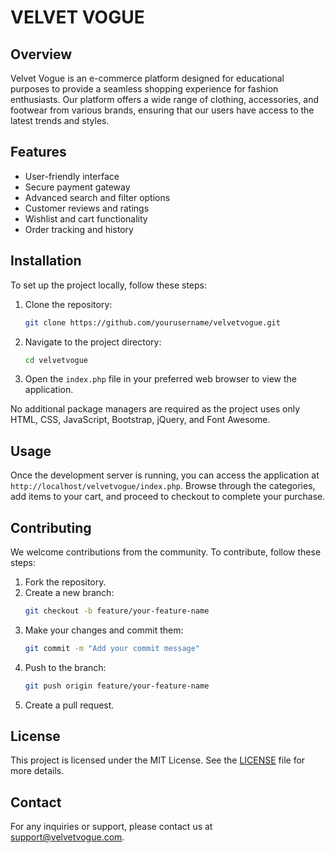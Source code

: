 # VELVET VOGUE 


## Overview

Velvet Vogue is an e-commerce platform designed for educational purposes to provide a seamless shopping experience for fashion enthusiasts. Our platform offers a wide range of clothing, accessories, and footwear from various brands, ensuring that our users have access to the latest trends and styles.

## Features

- User-friendly interface
- Secure payment gateway
- Advanced search and filter options
- Customer reviews and ratings
- Wishlist and cart functionality
- Order tracking and history

## Installation
To set up the project locally, follow these steps:

1. Clone the repository:
    ```bash
    git clone https://github.com/yourusername/velvetvogue.git
    ```
2. Navigate to the project directory:
    ```bash
    cd velvetvogue
    ```
3. Open the `index.php` file in your preferred web browser to view the application.

No additional package managers are required as the project uses only HTML, CSS, JavaScript, Bootstrap, jQuery, and Font Awesome.

## Usage

Once the development server is running, you can access the application at `http://localhost/velvetvogue/index.php`. Browse through the categories, add items to your cart, and proceed to checkout to complete your purchase.

## Contributing

We welcome contributions from the community. To contribute, follow these steps:

1. Fork the repository.
2. Create a new branch:
    ```bash
    git checkout -b feature/your-feature-name
    ```
3. Make your changes and commit them:
    ```bash
    git commit -m "Add your commit message"
    ```
4. Push to the branch:
    ```bash
    git push origin feature/your-feature-name
    ```
5. Create a pull request.

## License

This project is licensed under the MIT License. See the [LICENSE](LICENSE) file for more details.

## Contact

For any inquiries or support, please contact us at support@velvetvogue.com.
